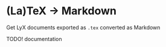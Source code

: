 # (La)TeX -> Markdown

Get LyX documents exported as `.tex` converted as Markdown

TODO! documentation